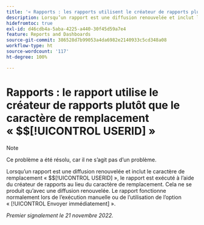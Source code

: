 ```yaml
---
title: '« Rapports : les rapports utilisent le créateur de rapports plutôt que le caractère générique $$USERID »'
description: Lorsqu’un rapport est une diffusion renouvelée et inclut le caractère générique $$USERID, le rapport est exécuté à l’aide du créateur de rapports au lieu du caractère générique. Cela ne se produit qu’avec une diffusion renouvelée. Le rapport fonctionne normalement lors de l’exécution manuelle ou de l’utilisation de l’option « Envoyer immédiatement ».
hidefromtoc: true
exl-id: d46cdb4a-5aba-4225-a440-30f45d59a7e4
feature: Reports and Dashboards
source-git-commit: 386528d7b99053a4da6982e2140933c5cd348a08
workflow-type: ht
source-wordcount: '117'
ht-degree: 100%

---
```


# Rapports : le rapport utilise le créateur de rapports plutôt que le caractère de remplacement « $$[!UICONTROL USERID] »

>[!NOTE]
>
>Ce problème a été résolu, car il ne s’agit pas d’un problème.

Lorsqu’un rapport est une diffusion renouvelée et inclut le caractère de remplacement « $$[!UICONTROL USERID] », le rapport est exécuté à l’aide du créateur de rapports au lieu du caractère de remplacement. Cela ne se produit qu’avec une diffusion renouvelée. Le rapport fonctionne normalement lors de l’exécution manuelle ou de l’utilisation de l’option « [!UICONTROL Envoyer immédiatement] ».

_Premier signalement le 21 novembre 2022._
